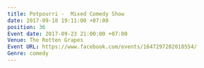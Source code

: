 ```yaml
---
title: Potpourri -  Mixed Comedy Show
date: 2017-09-18 19:11:00 +07:00
position: 36
Event date: 2017-09-23 21:00:00 +07:00
Venue: The Rotten Grapes
Event URL: https://www.facebook.com/events/1647297202010554/
Genre: comedy
---
```


